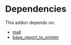 # Dependencies

This addon depends on:

- [mail](../../../../../oca-ocb-core/odoo-bringout-oca-ocb-mail)
- [base_report_to_printer](../../../../odoo-bringout-oca-report-print-send-base_report_to_printer)
